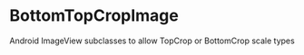 BottomTopCropImage
==================

Android ImageView subclasses to allow TopCrop or BottomCrop scale types
